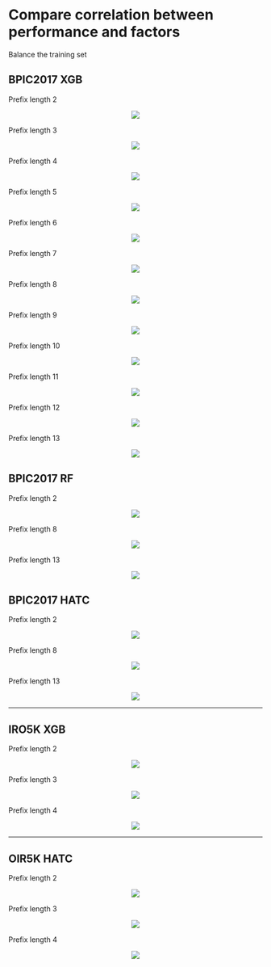 # Compare correlation between performance and factors
Balance the training set

## BPIC2017 XGB
Prefix length 2
<p align="center">
    <img src="./img/bpic17/xgb/Prefix 2 result.png"> 
</p>
Prefix length 3
<p align="center">
    <img src="./img/bpic17/xgb/Prefix 3 result.png">
</p>
Prefix length 4
<p align="center">
    <img src="./img/bpic17/xgb/Prefix 4 result.png">
</p>
Prefix length 5
<p align="center">
    <img src="./img/bpic17/xgb/Prefix 5 result.png"> 
</p>
Prefix length 6
<p align="center">
    <img src="./img/bpic17/xgb/Prefix 6 result.png">
</p>
Prefix length 7
<p align="center">
    <img src="./img/bpic17/xgb/Prefix 7 result.png">
</p>
Prefix length 8
<p align="center">
    <img src="./img/bpic17/xgb/Prefix 8 result.png"> 
</p>
Prefix length 9
<p align="center">
    <img src="./img/bpic17/xgb/Prefix 9 result.png">
</p>
Prefix length 10
<p align="center">
    <img src="./img/bpic17/xgb/Prefix 10 result.png">
</p>
Prefix length 11
<p align="center">
    <img src="./img/bpic17/xgb/Prefix 11 result.png"> 
</p>
Prefix length 12
<p align="center">
    <img src="./img/bpic17/xgb/Prefix 12 result.png">
</p>
Prefix length 13
<p align="center">
    <img src="./img/bpic17/xgb/Prefix 13 result.png">
</p>

## BPIC2017 RF
Prefix length 2
<p align="center">
    <img src="./img/bpic17/rf/Prefix 2 result.png"> 
</p>
Prefix length 8
<p align="center">
    <img src="./img/bpic17/rf/Prefix 8 result.png">
</p>
Prefix length 13
<p align="center">
    <img src="./img/bpic17/rf/Prefix 13 result.png">
</p>

## BPIC2017 HATC
Prefix length 2
<p align="center">
    <img src="./img/bpic17/hatc/Prefix 2 result.png"> 
</p>
Prefix length 8
<p align="center">
    <img src="./img/bpic17/hatc/Prefix 8 result.png">
</p>
Prefix length 13
<p align="center">
    <img src="./img/bpic17/hatc/Prefix 13 result.png">
</p>

---

## IRO5K XGB
Prefix length 2
<p align="center">
    <img src="./img/iro5k/xgb/Prefix 2 result.png"> 
</p>
Prefix length 3
<p align="center">
    <img src="./img/iro5k/xgb/Prefix 3 result.png">
</p>
Prefix length 4
<p align="center">
    <img src="./img/iro5k/xgb/Prefix 4 result.png">
</p>



---

## OIR5K HATC
Prefix length 2
<p align="center">
    <img src="./img/oir5k/hatc/Prefix 2 result.png"> 
</p>
Prefix length 3
<p align="center">
    <img src="./img/oir5k/hatc/Prefix 3 result.png">
</p>
Prefix length 4
<p align="center">
    <img src="./img/oir5k/hatc/Prefix 4 result.png">
</p>
